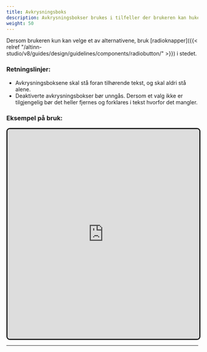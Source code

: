 ```yaml
---
title: Avkrysningsboks
description: Avkrysningsbokser brukes i tilfeller der brukeren kan huke av ett eller flere alternativer fra en liste. 
weight: 50
---
```

Dersom brukeren kun kan velge et av alternativene, bruk [radioknapper]({{< relref "/altinn-studio/v8/guides/design/guidelines/components/radiobutton/" >}}) i stedet. 

### Retningslinjer:
- Avkrysningsboksene skal stå foran tilhørende tekst, og skal aldri stå alene.
- Deaktiverte avkrysningsbokser bør unngås. Dersom et valg ikke er tilgjengelig bør det heller fjernes og forklares 
i tekst hvorfor det mangler. 


### Eksempel på bruk:

<iframe style="border: 3px solid rgb(0 0 0 / 90%);border-radius: 9px;" width="100%" height="550" src="https://embed.figma.com/proto/b2w3PuS5c0w8vVU3z8KOwp/Altinn-Studio-Komponenter?page-id=7669%3A83879&node-id=8014-10784&node-type=frame&viewport=799%2C642%2C0.27&scaling=scale-down&content-scaling=fixed&embed-host=share" allowfullscreen></iframe>

---
